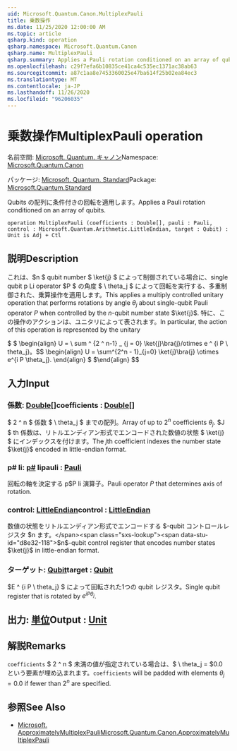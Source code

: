 ```yaml
---
uid: Microsoft.Quantum.Canon.MultiplexPauli
title: 乗数操作
ms.date: 11/25/2020 12:00:00 AM
ms.topic: article
qsharp.kind: operation
qsharp.namespace: Microsoft.Quantum.Canon
qsharp.name: MultiplexPauli
qsharp.summary: Applies a Pauli rotation conditioned on an array of qubits.
ms.openlocfilehash: c29f7efa6b10835ce41ca4c535ec1371ac38ab63
ms.sourcegitcommit: a87c1aa8e7453360025e47ba614f25b02ea84ec3
ms.translationtype: MT
ms.contentlocale: ja-JP
ms.lasthandoff: 11/26/2020
ms.locfileid: "96206035"
---
```

# <a name="multiplexpauli-operation"></a><span data-ttu-id="d8e32-102">乗数操作</span><span class="sxs-lookup"><span data-stu-id="d8e32-102">MultiplexPauli operation</span></span>

<span data-ttu-id="d8e32-103">名前空間: [Microsoft. Quantum. キャノン](xref:Microsoft.Quantum.Canon)</span><span class="sxs-lookup"><span data-stu-id="d8e32-103">Namespace: [Microsoft.Quantum.Canon](xref:Microsoft.Quantum.Canon)</span></span>

<span data-ttu-id="d8e32-104">パッケージ: [Microsoft. Quantum. Standard](https://nuget.org/packages/Microsoft.Quantum.Standard)</span><span class="sxs-lookup"><span data-stu-id="d8e32-104">Package: [Microsoft.Quantum.Standard](https://nuget.org/packages/Microsoft.Quantum.Standard)</span></span>


<span data-ttu-id="d8e32-105">Qubits の配列に条件付きの回転を適用します。</span><span class="sxs-lookup"><span data-stu-id="d8e32-105">Applies a Pauli rotation conditioned on an array of qubits.</span></span>

```qsharp
operation MultiplexPauli (coefficients : Double[], pauli : Pauli, control : Microsoft.Quantum.Arithmetic.LittleEndian, target : Qubit) : Unit is Adj + Ctl
```


## <a name="description"></a><span data-ttu-id="d8e32-106">説明</span><span class="sxs-lookup"><span data-stu-id="d8e32-106">Description</span></span>

<span data-ttu-id="d8e32-107">これは、$n $ qubit number $ \ket{j} $ によって制御されている場合に、single qubit p Li operator $P $ の角度 $ \ theta_j $ によって回転を実行する、多重制御された、乗算操作を適用します。</span><span class="sxs-lookup"><span data-stu-id="d8e32-107">This applies a multiply controlled unitary operation that performs rotations by angle $\theta_j$ about single-qubit Pauli operator $P$ when controlled by the $n$-qubit number state $\ket{j}$.</span></span>
<span data-ttu-id="d8e32-108">特に、この操作のアクションは、ユニタリによって表されます。</span><span class="sxs-lookup"><span data-stu-id="d8e32-108">In particular, the action of this operation is represented by the unitary</span></span>

<span data-ttu-id="d8e32-109">$ $ \begin{align} U = \ sum ^ {2 ^ n-1} _ {j = 0} \ket{j}\bra{j}/otimes e ^ {i P \ theta_j}。</span><span class="sxs-lookup"><span data-stu-id="d8e32-109">$$ \begin{align} U = \sum^{2^n - 1}_{j=0} \ket{j}\bra{j} \otimes e^{i P \theta_j}.</span></span>
<span data-ttu-id="d8e32-110">\end{align} $ $</span><span class="sxs-lookup"><span data-stu-id="d8e32-110">\end{align} $$</span></span>

## <a name="input"></a><span data-ttu-id="d8e32-111">入力</span><span class="sxs-lookup"><span data-stu-id="d8e32-111">Input</span></span>

### <a name="coefficients--double"></a><span data-ttu-id="d8e32-112">係数: [Double](xref:microsoft.quantum.lang-ref.double)[]</span><span class="sxs-lookup"><span data-stu-id="d8e32-112">coefficients : [Double](xref:microsoft.quantum.lang-ref.double)[]</span></span>

<span data-ttu-id="d8e32-113">$ 2 ^ n $ 係数 $ \ theta_j $ までの配列。</span><span class="sxs-lookup"><span data-stu-id="d8e32-113">Array of up to $2^n$ coefficients $\theta_j$.</span></span> <span data-ttu-id="d8e32-114">$J $ th 係数は、リトルエンディアン形式でエンコードされた数値の状態 $ \ket{j} $ にインデックスを付けます。</span><span class="sxs-lookup"><span data-stu-id="d8e32-114">The $j$th coefficient indexes the number state $\ket{j}$ encoded in little-endian format.</span></span>


### <a name="pauli--pauli"></a><span data-ttu-id="d8e32-115">p# li: [p#](xref:microsoft.quantum.lang-ref.pauli) li</span><span class="sxs-lookup"><span data-stu-id="d8e32-115">pauli : [Pauli](xref:microsoft.quantum.lang-ref.pauli)</span></span>

<span data-ttu-id="d8e32-116">回転の軸を決定する p$P li 演算子。</span><span class="sxs-lookup"><span data-stu-id="d8e32-116">Pauli operator $P$ that determines axis of rotation.</span></span>


### <a name="control--littleendian"></a><span data-ttu-id="d8e32-117">control: [LittleEndian](xref:Microsoft.Quantum.Arithmetic.LittleEndian)</span><span class="sxs-lookup"><span data-stu-id="d8e32-117">control : [LittleEndian](xref:Microsoft.Quantum.Arithmetic.LittleEndian)</span></span>

<span data-ttu-id="d8e32-118">数値の状態をリトルエンディアン形式でエンコードする $-qubit コントロールレジスタ $n ます。</span><span class="sxs-lookup"><span data-stu-id="d8e32-118">$n$-qubit control register that encodes number states $\ket{j}$ in little-endian format.</span></span>


### <a name="target--qubit"></a><span data-ttu-id="d8e32-119">ターゲット: [Qubit](xref:microsoft.quantum.lang-ref.qubit)</span><span class="sxs-lookup"><span data-stu-id="d8e32-119">target : [Qubit](xref:microsoft.quantum.lang-ref.qubit)</span></span>

<span data-ttu-id="d8e32-120">$E ^ {i P \ theta_j} $ によって回転された1つの qubit レジスタ。</span><span class="sxs-lookup"><span data-stu-id="d8e32-120">Single qubit register that is rotated by $e^{i P \theta_j}$.</span></span>



## <a name="output--unit"></a><span data-ttu-id="d8e32-121">出力: [単位](xref:microsoft.quantum.lang-ref.unit)</span><span class="sxs-lookup"><span data-stu-id="d8e32-121">Output : [Unit](xref:microsoft.quantum.lang-ref.unit)</span></span>



## <a name="remarks"></a><span data-ttu-id="d8e32-122">解説</span><span class="sxs-lookup"><span data-stu-id="d8e32-122">Remarks</span></span>

<span data-ttu-id="d8e32-123">`coefficients` $ 2 ^ n $ 未満の値が指定されている場合は、$ \ theta_j = $0.0 という要素が埋め込まれます。</span><span class="sxs-lookup"><span data-stu-id="d8e32-123">`coefficients` will be padded with elements $\theta_j = 0.0$ if fewer than $2^n$ are specified.</span></span>

## <a name="see-also"></a><span data-ttu-id="d8e32-124">参照</span><span class="sxs-lookup"><span data-stu-id="d8e32-124">See Also</span></span>

- [<span data-ttu-id="d8e32-125">Microsoft. ApproximatelyMultiplexPauli</span><span class="sxs-lookup"><span data-stu-id="d8e32-125">Microsoft.Quantum.Canon.ApproximatelyMultiplexPauli</span></span>](xref:Microsoft.Quantum.Canon.ApproximatelyMultiplexPauli)